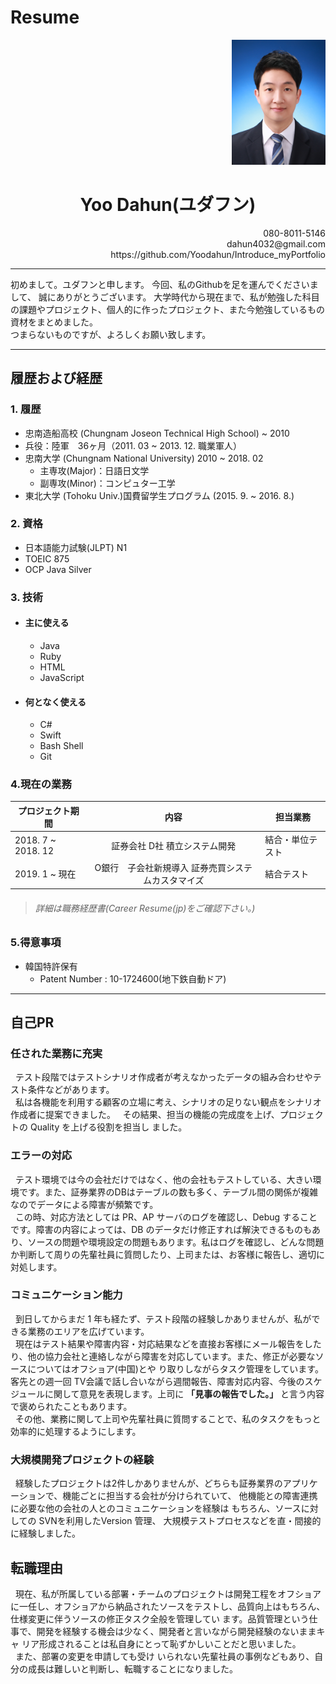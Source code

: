 Resume
=========


<div style="text-align: right"> <img src="/Documents/photo.jpg" width="150" height="200"></img></div>

# <center>Yoo Dahun(ユダフン)</center>  

<div style="text-align: right">
080-8011-5146 <br>
dahun4032@gmail.com <br>
https://github.com/Yoodahun/Introduce_myPortfolio<br>
</div>    

***    

初めまして。ユダフンと申します。
今回、私のGithubを足を運んでくださいまして、
誠にありがとうございます。
大学時代から現在まで、私が勉強した科目の課題やプロジェクト、個人的に作ったプロジェクト、また今勉強しているもの資材をまとめました。  
つまらないものですが、よろしくお願い致します。    

***  

履歴および経歴
--

### 1. 履歴
- 忠南造船高校 (Chungnam Joseon Technical High School)  ~ 2010
- 兵役：陸軍　36ヶ月（2011. 03 ~ 2013. 12. 職業軍人）
- 忠南大学 (Chungnam National University) 2010 ~ 2018. 02
  - 主専攻(Major)：日語日文学
  - 副専攻(Minor)：コンピュター工学
- 東北大学 (Tohoku Univ.)国費留学生プログラム (2015. 9. ~ 2016. 8.)

### 2. 資格
- 日本語能力試験(JLPT) N1
- TOEIC 875
- OCP Java Silver

### 3. 技術
* #### 主に使える
  - Java
  - Ruby
  - HTML
  - JavaScript
* #### 何となく使える
  - C#
  - Swift
  - Bash Shell
  - Git

### 4.現在の業務
| プロジェクト期間 |  内容  | 担当業務 |
| --- | :---: | --- |
| 2018. 7 ~  2018. 12 | 証券会社 D社 積立システム開発 | 結合・単位テスト|  
| 2019. 1 ~ 現在 | O銀行　子会社新規導入  証券売買システムカスタマイズ | 結合テスト|
> ###### 詳細は職務経歴書(Career Resume(jp)をご確認下さい。)

### 5.得意事項
* 韓国特許保有
  * Patent Number : 10-1724600(地下鉄自動ドア)

***
自己PR
--

### 任された業務に充実
&nbsp;&nbsp;テスト段階ではテストシナリオ作成者が考えなかったデータの組み合わせやテスト条件などがあります。  
&nbsp;&nbsp;私は各機能を利用する顧客の立場に考え、シナリオの足りない観点をシナリオ作成者に提案できました。
&nbsp;&nbsp;その結果、担当の機能の完成度を上げ、プロジェクトの Quality を上げる役割を担当し ました。
### エラーの対応
&nbsp;&nbsp;テスト環境では今の会社だけではなく、他の会社もテストしている、大きい環境です。また、証券業界のDBはテーブルの数も多く、テーブル間の関係が複雑なのでデータによる障害が頻繁です。  
&nbsp;&nbsp;この時、対応方法としては PR、AP サーバのログを確認し、Debug することです。障害の内容によっては、DB のデータだけ修正すれば解決できるものもあり、ソースの問題や環境設定の問題もあります。私はログを確認し、どんな問題 か判断して周りの先輩社員に質問したり、上司または、お客様に報告し、適切に対処します。
### コミュニケーション能力
&nbsp;&nbsp;到日してからまだ 1 年も経たず、テスト段階の経験しかありませんが、私ができる業務のエリアを広げています。  
&nbsp;&nbsp;現在はテスト結果や障害内容・対応結果などを直接お客様にメール報告をしたり、他の協力会社と連絡しながら障害を対応しています。また、修正が必要なソースについてはオフショア(中国)とや り取りしながらタスク管理をしています。
客先との週一回 TV会議で話し合いながら週間報告、障害対応内容、今後のスケジュールに関して意見を表現します。上司に **「見事の報告でした。」** と言う内容で褒められたこともあります。  
 &nbsp;&nbsp;その他、業務に関して上司や先輩社員に質問することで、私のタスクをもっと効率的に処理するようにします。
### 大規模開発プロジェクトの経験
&nbsp;&nbsp;経験したプロジェクトは2件しかありませんが、どちらも証券業界のアプリケーションで、機能ごとに担当する会社が分けられていて、 他機能との障害連携に必要な他の会社の人とのコミュニケーションを経験は もちろん、ソースに対しての SVNを利用したVersion 管理、 大規模テストプロセスなどを直・間接的に経験しました。
## 転職理由
&nbsp;&nbsp;現在、私が所属している部署・チームのプロジェクトは開発工程をオフショアに一任し、オフショアから納品されたソースをテストし、品質向上はもちろん、仕様変更に伴うソースの修正タスク全般を管理してい ます。品質管理という仕事で、開発を経験する機会は少なく、開発者と言いながら開発経験のないままキャ リア形成されることは私自身にとって恥ずかしいことだと思いました。  
&nbsp;&nbsp;また、部署の変更を申請しても受け いられない先輩社員の事例などもあり、自分の成長は難しいと判断し、転職することになりました。
